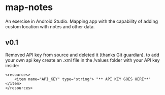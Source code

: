# map-notes
An exercise in Android Studio. Mapping app with the capability of adding custom location with notes and other data.

## v0.1
Removed API key from source and deleted it (thanks Git guardian).
to add your own api key create an .xml file in the /values folder with your API key inside:
```
<resources>
    <item name="API_KEY" type="string"> "** API KEY GOES HERE**" </item>
</resources>
```
